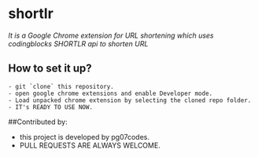 # shortlr
*It is a Google Chrome extension for URL shortening which uses codingblocks SHORTLR api to shorten URL*
## How to set it up?
```
- git `clone` this repository.
- open google chrome extensions and enable Developer mode.
- Load unpacked chrome extension by selecting the cloned repo folder.
- IT's READY TO USE NOW.
```
##Contributed by:
- this project is developed by pg07codes.
- PULL REQUESTS ARE ALWAYS WELCOME.